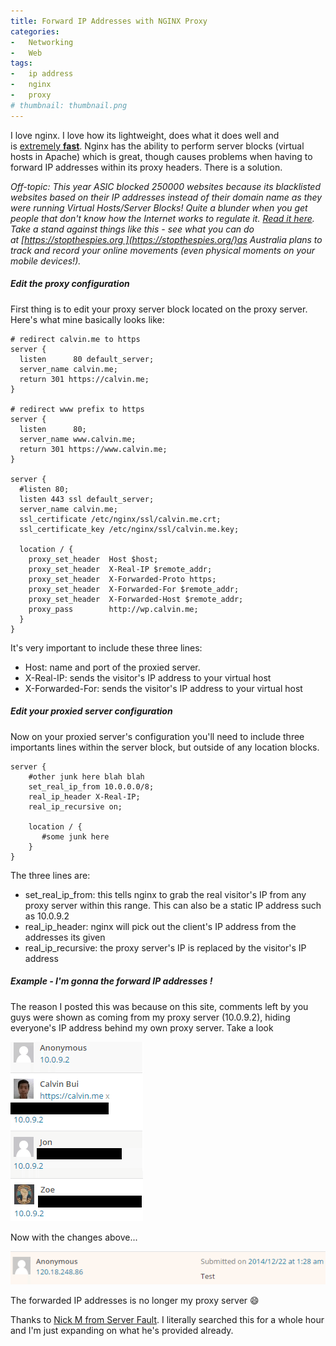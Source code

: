 ```yaml
---
title: Forward IP Addresses with NGINX Proxy
categories:
-   Networking
-   Web
tags:
-   ip address
-   nginx
-   proxy
# thumbnail: thumbnail.png
---
```


I love nginx. I love how its lightweight, does what it does well and is [extremely **fast**](http://www.theorganicagency.com/apache-vs-nginx-performance-comparison/). Nginx has the ability to perform server blocks (virtual hosts in Apache) which is great, though causes problems when having to forward IP addresses within its proxy headers. There is a solution.

<!-- more -->

_Off-topic: This year ASIC blocked 250000 websites because its blacklisted websites based on their IP addresses instead of their domain name as they were running Virtual Hosts/Server Blocks! Quite a blunder when you get people that don't know how the Internet works to regulate it. [Read it here](http://www.abc.net.au/news/2014-08-27/asic-accidentally-blocked-250000-websites-ip-address/5701734). Take a stand against things like this - see what you can do at [https://stopthespies.org ](https://stopthespies.org/)as Australia plans to track and record your online movements (even physical moments on your mobile devices!)._

##### Edit the proxy configuration

First thing is to edit your proxy server block located on the proxy server. Here's what mine basically looks like:

```nginx
# redirect calvin.me to https
server {
  listen      80 default_server;
  server_name calvin.me;
  return 301 https://calvin.me;
}

# redirect www prefix to https
server {
  listen      80;
  server_name www.calvin.me;
  return 301 https://www.calvin.me;
}

server {
  #listen 80;
  listen 443 ssl default_server;
  server_name calvin.me;
  ssl_certificate /etc/nginx/ssl/calvin.me.crt;
  ssl_certificate_key /etc/nginx/ssl/calvin.me.key;

  location / {
    proxy_set_header  Host $host;
    proxy_set_header  X-Real-IP $remote_addr;
    proxy_set_header  X-Forwarded-Proto https;
    proxy_set_header  X-Forwarded-For $remote_addr;
    proxy_set_header  X-Forwarded-Host $remote_addr;
    proxy_pass        http://wp.calvin.me;
  }
}
```

It's very important to include these three lines:

*   Host: name and port of the proxied server.
*   X-Real-IP: sends the visitor's IP address to your virtual host
*   X-Forwarded-For: sends the visitor's IP address to your virtual host

##### Edit your proxied server configuration

Now on your proxied server's configuration you'll need to include three importants lines within the server block, but outside of any location blocks.

```nginx
server {
    #other junk here blah blah
    set_real_ip_from 10.0.0.0/8;
    real_ip_header X-Real-IP;
    real_ip_recursive on;

    location / {
       #some junk here
    }
}
```

The three lines are:

*   set_real_ip_from: this tells nginx to grab the real visitor's IP from any proxy server within this range. This can also be a static IP address such as 10.0.9.2
*   real_ip_header: nginx will pick out the client's IP address from the addresses its given
*   real_ip_recursive: the proxy server's IP is replaced by the visitor's IP address

##### Example - I'm gonna the forward IP addresses !

The reason I posted this was because on this site, comments left by you guys were shown as coming from my proxy server (10.0.9.2), hiding everyone's IP address behind my own proxy server. Take a look

[![proxy comments](comments-b4.png)](comments-b4.png)

Now with the changes above...

[![comments work](test.png)](test.png)

The forwarded IP addresses is no longer my proxy server :smile:

Thanks to [Nick M from Server Fault](http://serverfault.com/questions/314574/nginx-real-ip-header-and-x-forwarded-for-seems-wrong). I literally searched this for a whole hour and I'm just expanding on what he's provided already.

